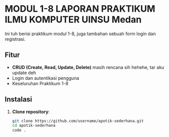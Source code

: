 # MODUL 1-8 LAPORAN PRAKTIKUM ILMU KOMPUTER UINSU Medan

Ini tuh berisi praktikum modul 1-8, juga tambahan sebuah form login dan registrasi.

## Fitur

- **CRUD (Create, Read, Update, Delete)** masih rencana sih hehehe, tar aku update deh
- Login dan autentikasi pengguna
- Keseluruhan Praktikum 1-8

## Instalasi

1. **Clone repository**:

   ```bash
   git clone https://github.com/username/apotik-sederhana.git
   cd apotik-sederhana
   code .
